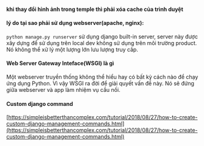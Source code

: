 #### khi thay đổi hình ảnh trong temple thì phải xóa cache của trình duyệt

#### lý do tại sao phải sử dụng webserver(apache, nginx):
`python manage.py runserver` sử dụng django built-in server, server này được xây dựng để sử dụng trên local dev không sử dụng trên môi trường product. Nó không thể xử lý một lượng lớn lưu lượng truy câp.

#### Web Server Gateway Inteface(WSGI) là gì
Một webserver truyền thống không thể hiểu hay có bất kỳ cách nào để chạy ứng dụng Python. Vì vậy WSGI ra đời để giải quyết vấn đề này. 
Nó sẽ đứng giữa webserver và app làm nhiệm vụ cầu nối. 

#### Custom django command
[https://simpleisbetterthancomplex.com/tutorial/2018/08/27/how-to-create-custom-django-management-commands.html](https://simpleisbetterthancomplex.com/tutorial/2018/08/27/how-to-create-custom-django-management-commands.html)
